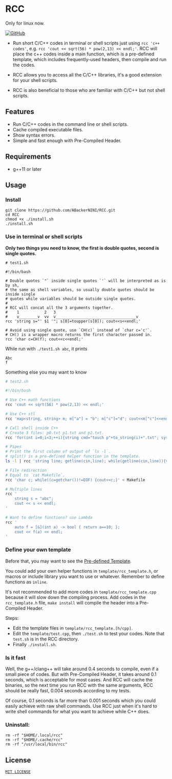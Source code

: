 # RCC

Only for linux now.

[![GitHub](https://img.shields.io/github/license/ABackerNINI/RCC/blob/master/LICENSE)](https://github.com/ABackerNINI/RCC/blob/master/LICENSE)

* Run short C/C++ codes in terminal or shell scripts just using `rcc 'c++ codes'`, e.g. `rcc 'cout << sqrt(56) * pow(2,13) << endl;'`. RCC will place the c++ codes inside a main function, which is a pre-defined template, which includes frequently-used headers, then compile and run the codes.

* RCC allows you to access all the C/C++ libraries, it's a good extension for your shell scripts.

* RCC is also beneficial to those who are familiar with C/C++ but not shell scripts.

## Features

* Run C/C++ codes in the command line or shell scripts.
* Cache compiled executable files.
* Show syntax errors.
* Simple and fast enough with Pre-Compiled Header.

## Requirements

* g++11 or later

## Usage

### Install

```shell
git clone https://github.com/ABackerNINI/RCC.git
cd RCC
chmod +x ./install.sh
./install.sh
```

### Use in terminal or shell scripts

__Only two things you need to know, the first is double quotes, second is single quotes.__

```shell
# test1.sh

#!/bin/bash

# Double quotes `"` inside single quotes `'` will be interpreted as is by sh,
# the same as shell variables, so usually double quotes should be inside single
# quotes while variables should be outside single quotes.
#
# RCC will concat all the 3 arguments together.
#    1           2   3
#    v________v  vv  v___________________________________v
rcc 'string s="' $1 '"; s[0]=toupper(s[0]); cout<<s<<endl;'

# Avoid using single quote, use `CH(c)` instead of `char c='c'`.
# CH() is a wrapper macro returns the first character passed in.
rcc 'char c=CH(f); cout<<c<<endl;'
```

While run with `./test1.sh abc`, it prints

```
Abc
f
```

Something else you may want to know

```bash
# test2.sh

#!/bin/bash

# Use C++ math functions
rcc 'cout << sqrt(56) * pow(2,13) << endl;'

# Use C++ stl
rcc 'map<string, string> m; m["a"] = "b"; m["c"]="d"; cout<<m["c"]<<endl;'

# Call shell inside C++
# Create 3 files: p0.txt p1.txt and p2.txt.
rcc 'for(int i=0;i<3;++i){string cmd="touch p"+to_string(i)+".txt"; system(cmd.c_str());}'

# Pipes
# Print the first column of output of `ls -l`.
# split() is a pre-defined helper function in the template.
ls -l | rcc 'string line; getline(cin,line); while(getline(cin,line)){vector<string> v=split(line); cout<<v[0]<<endl;}'

# File redirection
# Equal to `cat Makefile`.
rcc 'char c; while((c=getchar())!=EOF) {cout<<c;}' < Makefile

# Multiple lines
rcc '
    string s = "abc";
    cout << s << endl;
'

# Want to define functions? use Lambda
rcc '
    auto f = [&](int a) -> bool { return a==10; };
    cout << f(a) << endl;
'
```

### Define your own template

Before that, you may want to see the [Pre-defined Template](./doc/PredefinedTemplate.md).

You could add your own helper functions in `template/rcc_template.h`, or macros or include library you want to use or whatever. Remember to define functions as `inline`.

It's not recommended to add more codes in `template/rcc_template.cpp` because it will slow down the compiling process. Add codes in the `rcc_template.h` file, `make install` will compile the header into a Pre-Compiled Header.

Steps:
* Edit the template files in `template/rcc_template.[h/cpp]`.
* Edit the `template/test.cpp`, then `./test.sh` to test your codes. Note that `test.sh` is in the RCC directory.
* Finally `./install.sh`.

### Is it fast

Well, the g++/clang++ will take around 0.4 seconds to compile, even if a small piece of codes. But with Pre-Compiled Header, it takes around 0.1 seconds, which is acceptable for most cases. And RCC will cache the binaries, so the next time you run RCC with the same arguments, RCC should be really fast, 0.004 seconds according to my tests.

Of course, 0.1 seconds is far more than 0.001 seconds which you could easily achieve with raw shell commands. Use RCC just when it's hard to write shell commands for what you want to achieve while C++ does.

### Uninstall:

```shell
rm -rf "$HOME/.local/rcc"
rm -rf "$HOME/.cache/rcc"
rm -rf "/usr/local/bin/rcc"
```

## License

[`MIT LICENSE`](./LICENSE)

